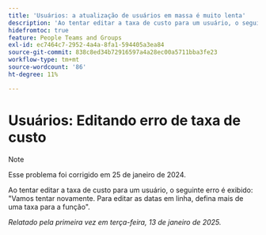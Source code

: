 ```yaml
---
title: 'Usuários: a atualização de usuários em massa é muito lenta'
description: 'Ao tentar editar a taxa de custo para um usuário, o seguinte erro é exibido: "Vamos tentar novamente. Para editar as datas em linha, defina mais de uma taxa para a função".'
hidefromtoc: true
feature: People Teams and Groups
exl-id: ec7464c7-2952-4a4a-8fa1-594405a3ea84
source-git-commit: 838c8ed34b72916597a4a28ec00a5711bba3fe23
workflow-type: tm+mt
source-wordcount: '86'
ht-degree: 11%

---
```


# Usuários: Editando erro de taxa de custo

>[!NOTE]
>
>Esse problema foi corrigido em 25 de janeiro de 2024.

Ao tentar editar a taxa de custo para um usuário, o seguinte erro é exibido: &quot;Vamos tentar novamente. Para editar as datas em linha, defina mais de uma taxa para a função&quot;.

_Relatado pela primeira vez em terça-feira, 13 de janeiro de 2025._
